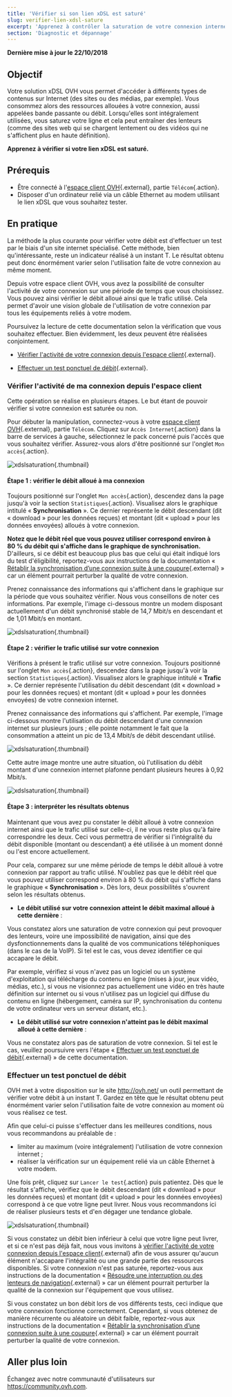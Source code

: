 ```yaml
---
title: 'Vérifier si son lien xDSL est saturé'
slug: verifier-lien-xdsl-sature
excerpt: 'Apprenez à contrôler la saturation de votre connexion internet'
section: 'Diagnostic et dépannage'
---
```


**Dernière mise à jour le 22/10/2018**

## Objectif

Votre solution xDSL OVH vous permet d'accéder à différents types de contenus sur Internet (des sites ou des médias, par exemple). Vous consommez alors des ressources allouées à votre connexion, aussi appelées bande passante ou débit. Lorsqu'elles sont intégralement utilisées, vous saturez votre ligne et cela peut entraîner des lenteurs (comme des sites web qui se chargent lentement ou des vidéos qui ne s'affichent plus en haute définition).

**Apprenez à vérifier si votre lien xDSL est saturé.**

## Prérequis

- Être connecté à l'[espace client OVH](https://www.ovhtelecom.fr/manager/auth/?action=gotomanager){.external}, partie `Télécom`{.action}.
- Disposer d'un ordinateur relié via un câble Ethernet au modem utilisant le lien xDSL que vous souhaitez tester.

## En pratique

La méthode la plus courante pour vérifier votre débit est d'effectuer un test par le biais d'un site internet spécialisé. Cette méthode, bien qu'intéressante, reste un indicateur réalisé à un instant T. Le résultat obtenu peut donc énormément varier selon l'utilisation faite de votre connexion au même moment.

Depuis votre espace client OVH, vous avez la possibilité de consulter l'activité de votre connexion sur une période de temps que vous choisissez. Vous pouvez ainsi vérifier le débit alloué ainsi que le trafic utilisé. Cela permet d'avoir une vision globale de l'utilisation de votre connexion par tous les équipements reliés à votre modem.

Poursuivez la lecture de cette documentation selon la vérification que vous souhaitez effectuer. Bien évidemment, les deux peuvent être réalisées conjointement.

- [Vérifier l'activité de votre connexion depuis l'espace client](https://docs.ovh.com/fr/xdsl/verifier-lien-xdsl-sature/#verifier-lactivite-de-votre-connexion-depuis-lespace-client){.external}.

- [Effectuer un test ponctuel de débit](https://docs.ovh.com/fr/xdsl/verifier-lien-xdsl-sature/#effectuer-un-test-ponctuel-de-debit){.external}.

### Vérifier l'activité de ma connexion depuis l'espace client

Cette opération se réalise en plusieurs étapes. Le but étant de pouvoir vérifier si votre connexion est saturée ou non.

Pour débuter la manipulation, connectez-vous à votre [espace client OVH](https://www.ovhtelecom.fr/manager/auth/?action=gotomanager){.external}, partie `Télécom`. Cliquez sur `Accès Internet`{.action} dans la barre de services à gauche, sélectionnez le pack concerné puis l'accès que vous souhaitez vérifier. Assurez-vous alors d'être positionné sur l'onglet `Mon accès`{.action}.

![xdslsaturation](images/xdsl-capacity-step1.png){.thumbnail}

#### Étape 1 : vérifier le débit alloué à ma connexion

Toujours positionné sur l'onglet `Mon accès`{.action}, descendez dans la page jusqu'à voir la section `Statistiques`{.action}. Visualisez alors le graphique intitulé « **Synchronisation** ». Ce dernier représente le débit descendant (dit « download » pour les données reçues) et montant (dit « upload » pour les données envoyées) alloués à votre connexion.

**Notez que le débit réel que vous pouvez utiliser correspond environ à 80 % du débit qui s'affiche dans le graphique de synchronisation.** D'ailleurs, si ce débit est beaucoup plus bas que celui qui était indiqué lors du test d'éligibilité, reportez-vous aux instructions de la documentation « [Rétablir la synchronisation d’une connexion suite à une coupure](https://docs.ovh.com/fr/xdsl/retablir-synchronisation-suite-coupure/){.external} » car un élément pourrait perturber la qualité de votre connexion.

Prenez connaissance des informations qui s'affichent dans le graphique sur la période que vous souhaitez vérifier. Nous vous conseillons de noter ces informations. Par exemple, l'image ci-dessous montre un modem disposant actuellement d'un débit synchronisé stable de 14,7 Mbit/s en descendant et de 1,01 Mbit/s en montant.

![xdslsaturation](images/xdsl-capacity-step2.png){.thumbnail}

#### Étape 2 : vérifier le trafic utilisé sur votre connexion

Vérifions à présent le trafic utilisé sur votre connexion. Toujours positionné sur l'onglet `Mon accès`{.action}, descendez dans la page jusqu'à voir la section `Statistiques`{.action}. Visualisez alors le graphique intitulé « **Trafic** ». Ce dernier représente l'utilisation du débit descendant (dit « download » pour les données reçues) et montant (dit « upload » pour les données envoyées) de votre connexion internet.

Prenez connaissance des informations qui s'affichent. Par exemple, l'image ci-dessous montre l'utilisation du débit descendant d'une connexion internet sur plusieurs jours ; elle pointe notamment le fait que la consommation a atteint un pic de 13,4 Mbit/s de débit descendant utilisé. 

![xdslsaturation](images/xdsl-capacity-step3.png){.thumbnail}

Cette autre image montre une autre situation, où l'utilisation du débit montant d'une connexion internet plafonne pendant plusieurs heures à 0,92 Mbit/s.

![xdslsaturation](images/xdsl-capacity-step4.png){.thumbnail}

#### Étape 3 : interpréter les résultats obtenus

Maintenant que vous avez pu constater le débit alloué à votre connexion internet ainsi que le trafic utilisé sur celle-ci, il ne vous reste plus qu'à faire correspondre les deux. Ceci vous permettra de vérifier si l'intégralité du débit disponible (montant ou descendant) a été utilisée à un moment donné ou l'est encore actuellement.

Pour cela, comparez sur une même période de temps le débit alloué à votre connexion par rapport au trafic utilisé. N'oubliez pas que le débit réel que vous pouvez utiliser correspond environ à 80 % du débit qui s'affiche dans le graphique « **Synchronisation** ». Dès lors, deux possibilités s'ouvrent selon les résultats obtenus. 

- **Le débit utilisé sur votre connexion atteint le débit maximal alloué à cette dernière** : 

Vous constatez alors une saturation de votre connexion qui peut provoquer des lenteurs, voire une impossibilité de navigation, ainsi que des dysfonctionnements dans la qualité de vos communications téléphoniques (dans le cas de la VoIP). Si tel est le cas, vous devez identifier ce qui accapare le débit. 

Par exemple, vérifiez si vous n'avez pas un logiciel ou un système d'exploitation qui télécharge du contenu en ligne (mises à jour, jeux vidéo, médias, etc.), si vous ne visionnez pas actuellement une vidéo en très haute définition sur internet ou si vous n'utilisez pas un logiciel qui diffuse du contenu en ligne (hébergement, caméra sur IP, synchronisation du contenu de votre ordinateur vers un serveur distant, etc.).

- **Le débit utilisé sur votre connexion n'atteint pas le débit maximal alloué à cette dernière** : 

Vous ne constatez alors pas de saturation de votre connexion. Si tel est le cas, veuillez poursuivre vers l'étape « [Effectuer un test ponctuel de débit](https://docs.ovh.com/fr/xdsl/verifier-lien-xdsl-sature/#effectuer-un-test-ponctuel-de-debit){.external} » de cette documentation.

### Effectuer un test ponctuel de débit

OVH met à votre disposition sur le site <http://ovh.net/> un outil permettant de vérifier votre débit à un instant T. Gardez en tête que le résultat obtenu peut énormément varier selon l'utilisation faite de votre connexion au moment où vous réalisez ce test.

Afin que celui-ci puisse s'effectuer dans les meilleures conditions, nous vous recommandons au préalable de :

- limiter au maximum (voire intégralement) l'utilisation de votre connexion internet ;
- réaliser la vérification sur un équipement relié via un câble Ethernet à votre modem.

Une fois prêt, cliquez sur `Lancer le test`{.action} puis patientez. Dès que le résultat s'affiche, vérifiez que le débit descendant (dit « download » pour les données reçues) et montant (dit « upload » pour les données envoyées) correspond à ce que votre ligne peut livrer. Nous vous recommandons ici de réaliser plusieurs tests et d'en dégager une tendance globale. 

![xdslsaturation](images/xdsl-capacity-step5.png){.thumbnail}

Si vous constatez un débit bien inférieur à celui que votre ligne peut livrer, et si ce n'est pas déjà fait, nous vous invitons à [vérifier l'activité de votre connexion depuis l'espace client](https://docs.ovh.com/fr/xdsl/verifier-lien-xdsl-sature/#verifier-lactivite-de-votre-connexion-depuis-lespace-client){.external} afin de vous assurer qu'aucun élément n'accapare l'intégralité ou une grande partie des ressources disponibles. Si votre connexion n'est pas saturée, reportez-vous aux instructions de la documentation « [Résoudre une interruption ou des lenteurs de navigation](https://docs.ovh.com/fr/xdsl/blablabla/){.external} » car un élément pourrait perturber la qualité de la connexion sur l'équipement que vous utilisez. 

Si vous constatez un bon débit lors de vos différents tests, ceci indique que votre connexion fonctionne correctement. Cependant, si vous obtenez de manière récurrente ou aléatoire un débit faible, reportez-vous aux instructions de la documentation « [Rétablir la synchronisation d’une connexion suite à une coupure](https://docs.ovh.com/fr/xdsl/retablir-synchronisation-suite-coupure/){.external} » car un élément pourrait perturber la qualité de votre connexion.

## Aller plus loin

Échangez avec notre communauté d'utilisateurs sur <https://community.ovh.com>.